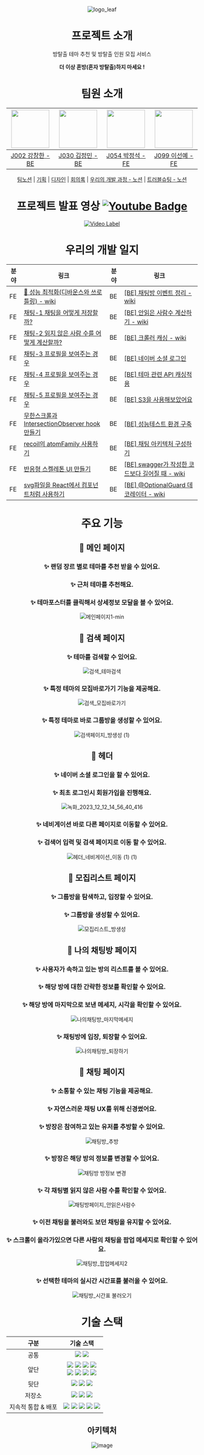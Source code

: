 <div align="center">
  
![logo_leaf](https://github.com/boostcampwm2023/web03-LockFestival/assets/101504594/3e5cfb05-5e5a-4618-957b-8fa831cdb790)



# 프로젝트 소개
방탈출 테마 추천 및 방탈출 인원 모집 서비스

**더 이상 혼방(혼자 방탈출)하지 마세요 !**


<div style="text-align: center;">

</div>

# 팀원 소개

<div align="center">

| <img src="https://github.com/Capoomaru.png" width="100"/> | <img src="https://github.com/JEM1224.png" width="100"/> | <img src="https://github.com/navyjeongs.png" width="100"/> | <img src="https://github.com/seonye-98.png" width="100"/> |
|:---------------------------------------------------------:|:-------------------------------------------------------:|:----------------------------------------------------------:|:---------------------------------------------------------:|
|       [J002 강창한 - BE](https://github.com/Capoomaru)       |       [J030 김정민 - BE](https://github.com/JEM1224)       |       [J054 박정석 - FE](https://github.com/navyjeongs)       |       [J099 이선예 - FE](https://github.com/seonye-98)       |

[팀노션](https://www.notion.so/742b29d8fa0346a9af2b59ff3dd29a6d?pvs=4) | [기획](https://www.figma.com/file/ZWolAs5RYX3KeJb7bCPWkr/%ED%94%BC%EA%B7%B8%EC%9E%BC?type=whiteboard&node-id=0-1&t=UOcCumoDTV6Uxvoh-0) | [디자인](https://www.figma.com/file/K5ZjTmY9hrw6DhSYzx0MeN/Lock-Festival-%EB%94%94%EC%9E%90%EC%9D%B8?type=design&mode=design&t=7QfdQNMNxyq80fl6-0)
| [회의록](https://www.notion.so/cf88ff62150e47c49e4d9f860c5e08e4?pvs=4) | [우리의 개발 과정 - 노션](https://www.notion.so/812299eecc484bf693188e50edcce745?pvs=4) |
[트러블슈팅 - 노션](https://www.notion.so/1a12c4aa25ab474880845e95e8934a6b?v=f97ec9c6368c416d9542979ab2e71c92&pvs=4)

</div>

# 프로젝트 발표 영상 [![Youtube Badge](https://img.shields.io/badge/Youtube_바로가기-ff0000?style=flat-square&logo=youtube&link=https://www.youtube.com/v/XbvV3q4J6ew)](https://www.youtube.com/v/XbvV3q4J6ew)
[![Video Label](http://img.youtube.com/vi/XbvV3q4J6ew/0.jpg)](https://youtu.be/XbvV3q4J6ew)  


# 우리의 개발 일지
| 분야                           | 링크                                                                                                           | 분야                           | 링크                                                                                                           |
|------------------------------|----------------------------------------------------------------------------------------------------------------|------------------------------|----------------------------------------------------------------------------------------------------------------|
| FE | [🚀 성능 최적화(디바운스와 쓰로틀링) - wiki](https://github.com/boostcampwm2023/web03-LockFestival/wiki/%F0%9F%9A%80-%EC%84%B1%EB%8A%A5-%EC%B5%9C%EC%A0%81%ED%99%94(%EB%94%94%EB%B0%94%EC%9A%B4%EC%8A%A4%EC%99%80-%EC%93%B0%EB%A1%9C%ED%8B%80%EB%A7%81)) | BE | [[BE] 채팅방 이벤트 정리 - wiki](https://github.com/boostcampwm2023/web03-LockFestival/wiki/%5BBE%5D-%EC%B1%84%ED%8C%85%EB%B0%A9-%EC%9D%B4%EB%B2%A4%ED%8A%B8-%EC%A0%95%EB%A6%AC) |
| FE      | [채팅-1 채팅을 어떻게 저장할까?](https://www.notion.so/1-50e54ab32df8452eb622ecf3de7ea195?pvs=4)                          | BE      | [[BE] 안읽은 사람수 계산하기 - wiki ](https://github.com/boostcampwm2023/web03-LockFestival/wiki/%5BBE%5D-%EC%95%88%EC%9D%BD%EC%9D%80-%EC%82%AC%EB%9E%8C%EC%88%98-%EA%B3%84%EC%82%B0%ED%95%98%EA%B8%B0)                          |
| FE | [채팅-2 읽지 않은 사람 수를 어떻게 계산할까?](https://www.notion.so/2-2798a3ff00774dffa80d1a36a15a73d8?pvs=4)          | BE | [[BE] 크롤러 캐싱 - wiki ](https://github.com/boostcampwm2023/web03-LockFestival/wiki/%5BBE%5D-%ED%81%AC%EB%A1%A4%EB%9F%AC-%EC%BA%90%EC%8B%B1)          |
| FE      | [채팅-3 프로필을 보여주는 경우](https://www.notion.so/3-daa03fb181e2460ba10c7b592edf25fe?pvs=4)                          | BE      | [[BE] 네이버 소셜 로그인](https://www.notion.so/dcc91d3bb38449399fe67cb303655897?pvs=4)                          |
| FE      | [채팅-4 프로필을 보여주는 경우](https://www.notion.so/4-84cfb90771854d3398d482a823e24b8a?pvs=4)                          | BE      | [[BE] 테마 관련 API 캐싱적용](https://www.notion.so/API-88674b78e9344bb58d79f4e180f65c7c?pvs=4)                          |
| FE      | [채팅-5 프로필을 보여주는 경우](https://www.notion.so/5-e360a964d502452abfd484eb313b0894?pvs=4)                          | BE      | [[BE] S3을 사용해보았어요](https://www.notion.so/S3-d6cab23320344bf98a83ea88e84ae41a?pvs=4)                          |
| FE | [무한스크롤과 IntersectionObserver hook 만들기](https://www.notion.so/IntersectionObserver-hook-36a30abca97a4579948685ddff712a70?pvs=4) | BE | [[BE] 성능테스트 환경 구축](https://www.notion.so/d8df60b5f565467da790ec376f93921e?pvs=4) |
| FE    | [recoil의 atomFamily 사용하기](https://www.notion.so/recoil-atomFamily-01534c03af8a42988447447b83438f8a?pvs=4)          | BE    | [[BE] 채팅 아키텍처 구성하기](https://www.notion.so/72df1f75dcdc47d28c600cfb7d20866e?pvs=4)          |
| FE         | [반응형 스켈레톤 UI 만들기](https://www.notion.so/UI-48be7dc42c3c483dbcf98aced305c652?pvs=4)                            | BE         | [[BE] swagger가 작성한 코드보다 길어질 때 - wiki](https://github.com/boostcampwm2023/web03-LockFestival/wiki/%5BBE%5D-swagger%EA%B0%80-%EC%9E%91%EC%84%B1%ED%95%9C-%EC%BD%94%EB%93%9C%EB%B3%B4%EB%8B%A4-%EA%B8%B8%EC%96%B4%EC%A7%88-%EB%95%8C)                            |
| FE         |  [svg파일을 React에서 컴포넌트처럼 사용하기](https://www.notion.so/svg-React-bb2f02d0dd954dd28dd0beac401b4a64?pvs=4)     | BE         | [[BE] @OptionalGuard 데코레이터 - wiki](https://github.com/boostcampwm2023/web03-LockFestival/wiki/%5BBE%5D-@OptionalGuard-%EB%8D%B0%EC%BD%94%EB%A0%88%EC%9D%B4%ED%84%B0)     |


# 주요 기능

## 📢 메인 페이지

### ✨ 랜덤 장르 별로 테마를 추천 받을 수 있어요.
### ✨ 근처 테마를 추천해요.
### ✨ 테마포스터를 클릭해서 상세정보 모달을 볼 수 있어요.
![메인페이지1-min](https://github.com/boostcampwm2023/web03-LockFestival/assets/101504594/7beb9784-a0dd-494f-817f-479171b7fc1a)

## 📢 검색 페이지

### ✨ 테마를 검색할 수 있어요.
![검색_테마검색](https://github.com/boostcampwm2023/web03-LockFestival/assets/101504594/fc099908-e655-4d42-af6e-3b8d882b9d56)

### ✨ 특정 테마의 모집바로가기 기능을 제공해요.
![검색_모집바로가기](https://github.com/boostcampwm2023/web03-LockFestival/assets/101504594/2e7abc45-4695-40ac-86e3-ed8c33890f6c)

### ✨ 특정 테마로 바로 그룹방을 생성할 수 있어요.
![검색페이지_방생성 (1)](https://github.com/boostcampwm2023/web03-LockFestival/assets/101504594/99987dbf-f907-43eb-96f4-4a60d4281b77)

## 📢 헤더

### ✨ 네이버 소셜 로그인을 할 수 있어요.
### ✨ 최초 로그인시 회원가입을 진행해요.
![녹화_2023_12_12_14_56_40_416](https://github.com/boostcampwm2023/web03-LockFestival/assets/101504594/e47ee9c1-fc2a-4b31-bf69-cffd90156282)

### ✨ 네비게이션 바로 다른 페이지로 이동할 수 있어요.
### ✨ 검색어 입력 및 검색 페이지로 이동 할 수 있어요.
![헤더_네비게이션_이동 (1) (1)](https://github.com/boostcampwm2023/web03-LockFestival/assets/101504594/e5393ed2-9438-48b0-b89c-a17fd2e32ea7)

## 📢 모집리스트 페이지

### ✨ 그룹방을 탐색하고, 입장할 수 있어요.
### ✨ 그룹방을 생성할 수 있어요.
![모집리스트_방생성](https://github.com/boostcampwm2023/web03-LockFestival/assets/101504594/a3a80101-7463-4e06-b3fb-5e0d1cd8ad5a)

## 📢 나의 채팅방 페이지

### ✨ 사용자가 속하고 있는 방의 리스트를 볼 수 있어요.
### ✨ 해당 방에 대한 간략한 정보를 확인할 수 있어요.
### ✨ 해당 방에 마지막으로 보낸 메세지, 시각을 확인할 수 있어요.
![나의채팅방_마지막메세지](https://github.com/boostcampwm2023/web03-LockFestival/assets/101504594/881dea3e-2e70-463d-9913-b0ab887e83c0)


### ✨ 채팅방에 입장, 퇴장할 수 있어요.
![나의채팅방_퇴장하기](https://github.com/boostcampwm2023/web03-LockFestival/assets/101504594/1843885e-958c-49af-8c6e-8c17f2f34508)

## 📢 채팅 페이지

### ✨ 소통할 수 있는 채팅 기능을 제공해요.
### ✨ 자연스러운 채팅 UX를 위해 신경썼어요.
### ✨ 방장은 참여하고 있는 유저를 추방할 수 있어요.
![채팅방_추방](https://github.com/boostcampwm2023/web03-LockFestival/assets/101504594/5a7681b6-b2c4-48bc-a7fb-4b0607865b0c)

### ✨ 방장은 해당 방의 정보를 변경할 수 있어요.
![채팅방 방정보 변경](https://github.com/boostcampwm2023/web03-LockFestival/assets/101504594/a0de73d7-861e-403e-ac3e-d89c081c9cbf)

### ✨ 각 채팅별 읽지 않은 사람 수를 확인할 수 있어요.
![채팅방페이지_안읽은사람수](https://github.com/boostcampwm2023/web03-LockFestival/assets/101504594/393d6166-50cf-4f74-8b72-2bf1fb9a5b95)

### ✨ 이전 채팅을 불러와도 보던 채팅을 유지할 수 있어요.
### ✨ 스크롤이 올라가있으면 다른 사람의 채팅을 팝업 메세지로 확인할 수 있어요.
![채팅방_팝업메세지2](https://github.com/boostcampwm2023/web03-LockFestival/assets/101504594/15e78417-9886-4876-abc9-82716262f59f)
### ✨ 선택한 테마의 실시간 시간표를 불러올 수 있어요.
![채팅방_시간표 불러오기](https://github.com/boostcampwm2023/web03-LockFestival/assets/101504594/ea0c479c-5edd-4454-bfbd-6b91405b977b)

# 기술 스택

|     구분      |                                                                                                                                                                                                                                                                                                                                                                                                    기술 스택                                                                                                                                                                                                                                                                                                                                                                                                     |
|:-----------:|:------------------------------------------------------------------------------------------------------------------------------------------------------------------------------------------------------------------------------------------------------------------------------------------------------------------------------------------------------------------------------------------------------------------------------------------------------------------------------------------------------------------------------------------------------------------------------------------------------------------------------------------------------------------------------------------------------------------------------------------------------------------------------------------------------------:|
|     공통      |                                                                                                                                                                                                                                                                                                        <img src="https://img.shields.io/badge/socket.io-010101??style=flat&logo=socket.io&logoColor=white"> <img src="https://img.shields.io/badge/jest-C21325?style=flat&logo=Jest&logoColor=white">                                                                                                                                                                                                                                                                                                        |
|     앞단      | <img src="https://img.shields.io/badge/react-61DAFB?style=flat&logo=react&logoColor=white"> <img src="https://img.shields.io/badge/react_query-FF4154?style=flat&logo=reactquery&logoColor=white"> <img src="https://img.shields.io/badge/recoil-3578E5?style=flat&logo=recoil&logoColor=white"> <img src="https://img.shields.io/badge/vite-646CFF?style=flat&logo=vite&logoColor=white"> <br/> <img src="https://img.shields.io/badge/TestingLibrary-%23E33332?style=flat&logo=testing-library&logoColor=white"/>     <img src="https://img.shields.io/badge/twin.macro-8A2BE2?style=flat&logoColor=white" /> <img src="https://img.shields.io/badge/tailwindcss-06B6D4?style=flat&logo=tailwindcss&logoColor=white"> <img src="https://img.shields.io/badge/Emotion-FF69B4?style=flat&logoColor=white" /> |
|     뒷단      |                                                                                                                                                                                                                                                          <img src="https://img.shields.io/badge/nestjs-%23E0234E.svg?style=flat&logo=nestjs&logoColor=white"> <img src="https://img.shields.io/badge/typeorm-444444?style=flat&logoColor=white"> <img src="https://img.shields.io/badge/mongoose-880000?style=flat&logo=mongoose&logoColor=black">                                                                                                                                                                                                                                                           |
|     저장소     |                                                                                                                                                                                                                                                  <img src="https://img.shields.io/badge/mysql-%2300f.svg?style=flat&logo=mysql&logoColor=white"> <img src="https://img.shields.io/badge/MongoDB-%234ea94b.svg?style=flat&logo=mongodb&logoColor=white"> <img src="https://img.shields.io/badge/redis-%23DD0031.svg?style=flat&logo=redis&logoColor=white">                                                                                                                                                                                                                                                   |
| 지속적 통합 & 배포 |                                                                                                                                                                    <img src="https://img.shields.io/badge/GitHub Actions-2088FF?style=flat&logo=githubactions&logoColor=white">    <img src="https://img.shields.io/badge/Husky-01617a?style=flat"> <img src="https://img.shields.io/badge/Docker-2496ED?style=flat&logo=docker&logoColor=white"> <img src="https://img.shields.io/badge/NGinx-009639?style=flat&logo=nginx&logoColor=white"> <img src="https://img.shields.io/badge/NCP-3F5767?style=flat&logo=NAVER&logoColor=#03C75A">                                                                                                                                                                    |
## 아키텍처
![image](https://github.com/boostcampwm2023/web03-LockFestival/assets/44056518/0384527a-78e9-406a-8f9b-14b90c9f074f)









</div>

